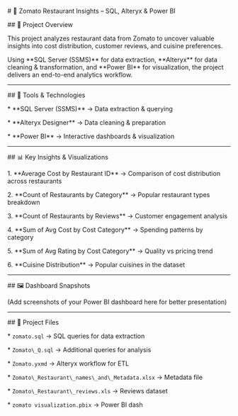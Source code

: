 \# 🍴 Zomato Restaurant Insights – SQL, Alteryx \& Power BI



\## 📌 Project Overview



This project analyzes restaurant data from Zomato to uncover valuable insights into cost distribution, customer reviews, and cuisine preferences.

Using \*\*SQL Server (SSMS)\*\* for data extraction, \*\*Alteryx\*\* for data cleaning \& transformation, and \*\*Power BI\*\* for visualization, the project delivers an end-to-end analytics workflow.



---



\## 🔧 Tools \& Technologies



\* \*\*SQL Server (SSMS)\*\* → Data extraction \& querying

\* \*\*Alteryx Designer\*\* → Data cleaning \& preparation

\* \*\*Power BI\*\* → Interactive dashboards \& visualization



---



\## 📊 Key Insights \& Visualizations



1\. \*\*Average Cost by Restaurant ID\*\* → Comparison of cost distribution across restaurants

2\. \*\*Count of Restaurants by Category\*\* → Popular restaurant types breakdown

3\. \*\*Count of Restaurants by Reviews\*\* → Customer engagement analysis

4\. \*\*Sum of Avg Cost by Cost Category\*\* → Spending patterns by category

5\. \*\*Sum of Avg Rating by Cost Category\*\* → Quality vs pricing trend

6\. \*\*Cuisine Distribution\*\* → Popular cuisines in the dataset



---



\## 🖼️ Dashboard Snapshots



(Add screenshots of your Power BI dashboard here for better presentation)



---



\## 📂 Project Files



\* `zomato.sql` → SQL queries for data extraction

\* `Zomato\_Q.sql` → Additional queries for analysis

\* `Zomato.yxmd` → Alteryx workflow for ETL

\* `Zomato\_Restaurant\_names\_and\_Metadata.xlsx` → Metadata file

\* `Zomato\_Restaurant\_reviews.xls` → Reviews dataset

\* `zomato visualization.pbix` → Power BI dash



